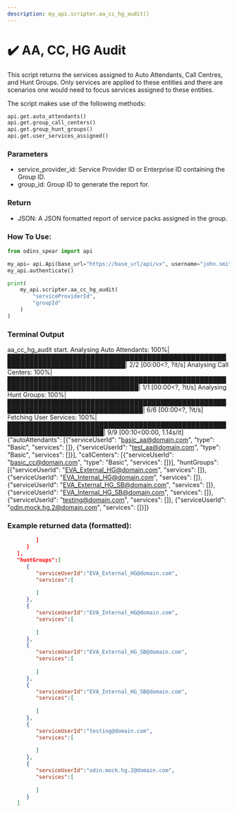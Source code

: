 ```yaml
---
description: my_api.scripter.aa_cc_hg_audit()
---
```


# ✔️ AA, CC, HG Audit

This script returns the services assigned to Auto Attendants, Call Centres, and Hunt Groups. Only services are applied to these entities and there are scenarios one would need to focus services assigned to these entities.

The script makes use of the following methods:

```python
api.get.auto_attendants()
api.get.group_call_centers()
api.get.group_hunt_groups()
api.get.user_services_assigned()
```

### Parameters&#x20;

* service\_provider\_id: Service Provider ID or Enterprise ID containing the Group ID.
* group\_id: Group ID to generate the report for.

### Return

* JSON: A JSON formatted report of service packs assigned in the group.

### How To Use:

```python
from odins_spear import api

my_api= api.Api(base_url="https://base_url/api/vx", username="john.smith", password="ODIN_INSTANCE_1")
my_api.authenticate()

print(
    my_api.scripter.aa_cc_hg_audit(
        "serviceProviderId",
        "groupId"
    )
)
```
### Terminal Output

aa_cc_hg_audit start.
Analysing Auto Attendants: 100%|█████████████████████████████████████████████████████████████████████████████| 2/2 [00:00<?, ?it/s] 
Analysing Call Centers: 100%|████████████████████████████████████████████████████████████████████████████████| 1/1 [00:00<?, ?it/s] 
Analysing Hunt Groups: 100%|█████████████████████████████████████████████████████████████████████████████████| 6/6 [00:00<?, ?it/s] 
Fetching User Services: 100%|████████████████████████████████████████████████████████████████████████| 9/9 [00:10<00:00,  1.14s/it] 
{"autoAttendants": [{"serviceUserId": "basic_aa@domain.com", "type": "Basic", "services": []}, {"serviceUserId": "test_aa@domain.com", "type": "Basic", "services": []}], "callCenters": [{"serviceUserId": "basic_cc@domain.com", "type": "Basic", "services": []}], "huntGroups": [{"serviceUserId": "EVA_External_HG@domain.com", "services": []}, {"serviceUserId": "EVA_Internal_HG@domain.com", "services": []}, {"serviceUserId": "EVA_External_HG_SB@domain.com", "services": []}, {"serviceUserId": "EVA_Internal_HG_SB@domain.com", "services": []}, {"serviceUserId": "testing@domain.com", "services": []}, {"serviceUserId": "odin.mock.hg.2@domain.com", "services": []}]}


### Example returned data (formatted):

```json
         ]
      }
   ],
   "huntGroups":[
      {
         "serviceUserId":"EVA_External_HG@domain.com",
         "services":[
            
         ]
      },
      {
         "serviceUserId":"EVA_Internal_HG@domain.com",
         "services":[
            
         ]
      },
      {
         "serviceUserId":"EVA_External_HG_SB@domain.com",
         "services":[
            
         ]
      },
      {
         "serviceUserId":"EVA_Internal_HG_SB@domain.com",
         "services":[
            
         ]
      },
      {
         "serviceUserId":"testing@domain.com",
         "services":[
            
         ]
      },
      {
         "serviceUserId":"odin.mock.hg.2@domain.com",
         "services":[
            
         ]
      }
   ]
```
